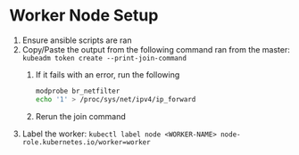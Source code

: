 # Worker Node Setup

1. Ensure ansible scripts are ran
2. Copy/Paste the output from the following command ran from the master: `kubeadm token create --print-join-command`
   1. If it fails with an error, run the following

        ```sh
        modprobe br_netfilter
        echo '1' > /proc/sys/net/ipv4/ip_forward
        ```

   2. Rerun the join command
3. Label the worker: `kubectl label node <WORKER-NAME> node-role.kubernetes.io/worker=worker`
